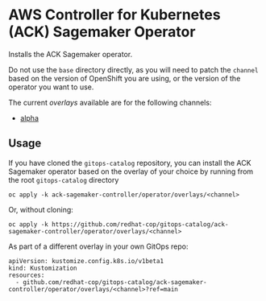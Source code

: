 # AWS Controller for Kubernetes (ACK) Sagemaker Operator

Installs the ACK Sagemaker operator.

Do not use the `base` directory directly, as you will need to patch the `channel` based on the version of OpenShift you are using, or the version of the operator you want to use.

The current *overlays* available are for the following channels:
* [alpha](overlays/alpha)

## Usage

If you have cloned the `gitops-catalog` repository, you can install the ACK Sagemaker operator based on the overlay of your choice by running from the root `gitops-catalog` directory

```
oc apply -k ack-sagemaker-controller/operator/overlays/<channel>
```

Or, without cloning:

```
oc apply -k https://github.com/redhat-cop/gitops-catalog/ack-sagemaker-controller/operator/overlays/<channel>
```

As part of a different overlay in your own GitOps repo:

```
apiVersion: kustomize.config.k8s.io/v1beta1
kind: Kustomization
resources:
  - github.com/redhat-cop/gitops-catalog/ack-sagemaker-controller/operator/overlays/<channel>?ref=main
```
